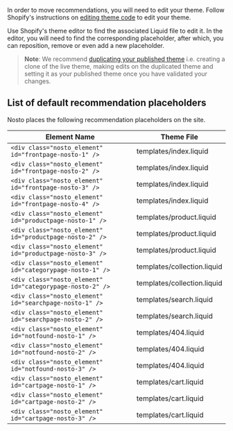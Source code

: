 In order to move recommendations, you will need to edit your theme. Follow Shopify's instructions on [editing theme code](https://help.shopify.com/themes/customization) to edit your theme.

Use Shopify's theme editor to find the associated Liquid file to edit it. In the editor, you will need to find the corresponding placeholder, after which, you can reposition, remove or even add a new placeholder.

> **Note**: We recommend [duplicating your published theme](https://help.shopify.com/manual/using-themes/theme-files#duplicate-themes) i.e. creating a clone of the live theme, making edits on the duplicated theme and setting it as your published theme once you have validated your changes.

## List of default recommendation placeholders

Nosto places the following recommendation placeholders on the site.

| Element Name                                              | Theme File                  |
|-----------------------------------------------------------|-----------------------------|
| `<div class="nosto_element" id="frontpage-nosto-1" />`    | templates/index.liquid      |
| `<div class="nosto_element" id="frontpage-nosto-2" />`    | templates/index.liquid      |
| `<div class="nosto_element" id="frontpage-nosto-3" />`    | templates/index.liquid      |
| `<div class="nosto_element" id="frontpage-nosto-4" />`    | templates/index.liquid      |
| `<div class="nosto_element" id="productpage-nosto-1" />`  | templates/product.liquid    |
| `<div class="nosto_element" id="productpage-nosto-2" />`  | templates/product.liquid    |
| `<div class="nosto_element" id="productpage-nosto-3" />`  | templates/product.liquid    |
| `<div class="nosto_element" id="categorypage-nosto-1" />` | templates/collection.liquid |
| `<div class="nosto_element" id="categorypage-nosto-2" />` | templates/collection.liquid |
| `<div class="nosto_element" id="searchpage-nosto-1" />`   | templates/search.liquid     |
| `<div class="nosto_element" id="searchpage-nosto-2" />`   | templates/search.liquid     |
| `<div class="nosto_element" id="notfound-nosto-1" />`     | templates/404.liquid        |
| `<div class="nosto_element" id="notfound-nosto-2" />`     | templates/404.liquid        |
| `<div class="nosto_element" id="notfound-nosto-3" />`     | templates/404.liquid        |
| `<div class="nosto_element" id="cartpage-nosto-1" />`     | templates/cart.liquid       |
| `<div class="nosto_element" id="cartpage-nosto-2" />`     | templates/cart.liquid       |
| `<div class="nosto_element" id="cartpage-nosto-3" />`     | templates/cart.liquid       |